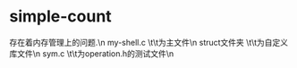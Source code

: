 # simple-count
存在着内存管理上的问题.\n
my-shell.c \t\t为主文件\n
struct文件夹 \t\t为自定义库文件\n
sym.c \t\t为operation.h的测试文件\n

